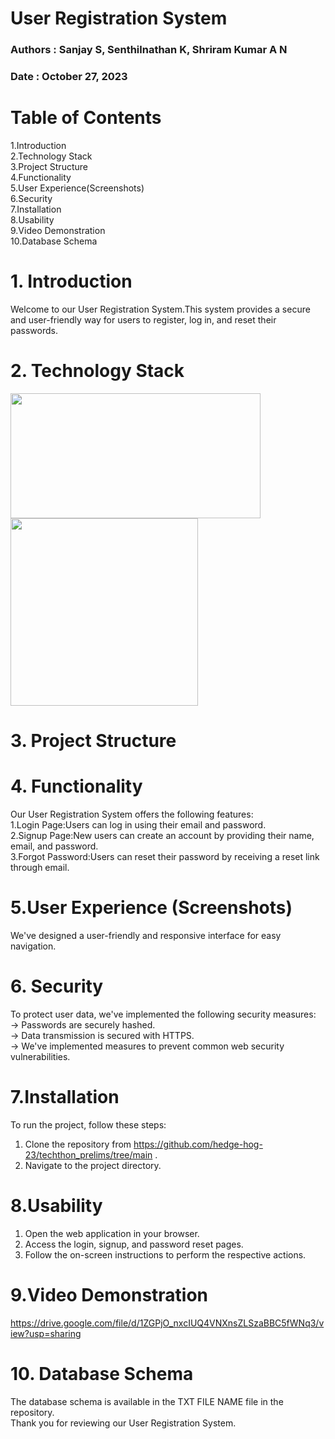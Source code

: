 # User Registration System
<h3>Authors : Sanjay S, Senthilnathan K, Shriram Kumar A N</h3>
<h3>Date : October 27, 2023 </h3>

# Table of Contents
1.Introduction<br>
2.Technology Stack<br>
3.Project Structure<br>
4.Functionality<br>
5.User Experience(Screenshots)<br>
6.Security<br>
7.Installation<br>
8.Usability<br>
9.Video Demonstration<br>
10.Database Schema<br>


# 1. Introduction
Welcome to our User Registration System.This system provides a secure and user-friendly way for users to register, log in, and reset their passwords.

# 2. Technology Stack
<span><img src="https://miro.medium.com/v2/resize:fit:5120/1*l4xICbIIYlz1OTymWCoUTw.jpeg" height="200px" width="400px">
<img src="https://upload.wikimedia.org/wikipedia/commons/thumb/2/27/PHP-logo.svg/1200px-PHP-logo.svg.png" heigth="200px" width="300px"></span>

# 3. Project Structure

# 4. Functionality
Our User Registration System offers the following features: <br>
1.Login Page:Users can log in using their email and password. <br>
2.Signup Page:New users can create an account by providing their name, email, and password. <br>
3.Forgot Password:Users can reset their password by receiving a reset link through email. 

# 5.User Experience (Screenshots)
We've designed a user-friendly and responsive interface for easy navigation. <br>

# 6. Security
To protect user data, we've implemented the following security measures: <br>
-> Passwords are securely hashed. <br>
-> Data transmission is secured with HTTPS. <br>
-> We've implemented measures to prevent common web security vulnerabilities. <br>

# 7.Installation

To run the project, follow these steps: <br>
1. Clone the repository from https://github.com/hedge-hog-23/techthon_prelims/tree/main . <br>
2. Navigate to the project directory.

# 8.Usability
1. Open the web application in your browser. <br>
2. Access the login, signup, and password reset pages. <br>
3. Follow the on-screen instructions to perform the respective actions.

# 9.Video Demonstration
https://drive.google.com/file/d/1ZGPjO_nxcIUQ4VNXnsZLSzaBBC5fWNq3/view?usp=sharing

# 10. Database Schema

The database schema is available in the TXT FILE NAME file in the repository. <br>
Thank you for reviewing our User Registration System.
